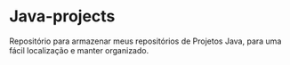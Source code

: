 # Java-projects
Repositório para armazenar meus repositórios de Projetos Java, para uma fácil localização e manter organizado.
